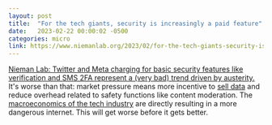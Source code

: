 ```yaml
---
layout: post
title:  "For the tech giants, security is increasingly a paid feature"
date:   2023-02-22 00:00:02 -0500
categories: micro
link: https://www.niemanlab.org/2023/02/for-the-tech-giants-security-is-increasingly-a-paid-feature/
---
```

[Nieman Lab: Twitter and Meta charging for basic security features like verification and SMS 2FA represent a (very bad) trend driven by austerity.]({{page.link}}) It's worse than that: market pressure means more incentive to [sell data](https://www.theverge.com/2022/11/19/23468283/us-government-elon-musk-twitter-investigation-investors-ftc-cfius) and reduce overhead related to safety functions like content moderation. The [macroeconomics of the tech industry](https://www.vox.com/recode/2022/11/17/23463164/silicon-valley-layoffs-tech-boom-over) are directly resulting in a more dangerous internet. This will get worse before it gets better.
